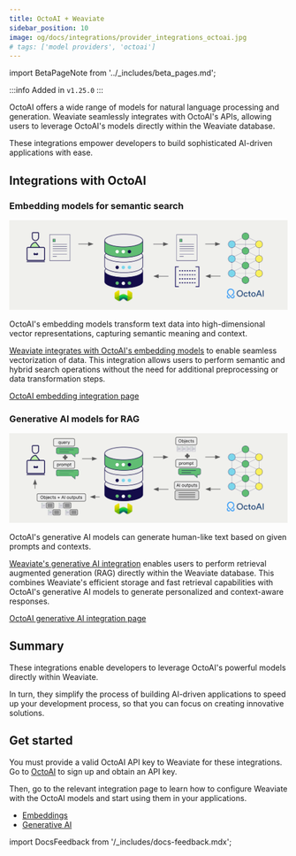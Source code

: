 ```yaml
---
title: OctoAI + Weaviate
sidebar_position: 10
image: og/docs/integrations/provider_integrations_octoai.jpg
# tags: ['model providers', 'octoai']
---
```


import BetaPageNote from '../_includes/beta_pages.md';

<BetaPageNote />

:::info Added in `v1.25.0`
:::

OctoAI offers a wide range of models for natural language processing and generation. Weaviate seamlessly integrates with OctoAI's APIs, allowing users to leverage OctoAI's models directly within the Weaviate database.

These integrations empower developers to build sophisticated AI-driven applications with ease.

## Integrations with OctoAI

### Embedding models for semantic search

![Embedding integration illustration](../_includes/integration_octoai_embedding.png)

OctoAI's embedding models transform text data into high-dimensional vector representations, capturing semantic meaning and context.

[Weaviate integrates with OctoAI's embedding models](./embeddings.md) to enable seamless vectorization of data. This integration allows users to perform semantic and hybrid search operations without the need for additional preprocessing or data transformation steps.

[OctoAI embedding integration page](./embeddings.md)

### Generative AI models for RAG

![Single prompt RAG integration generates individual outputs per search result](../_includes/integration_octoai_rag_single.png)

OctoAI's generative AI models can generate human-like text based on given prompts and contexts.

[Weaviate's generative AI integration](./generative.md) enables users to perform retrieval augmented generation (RAG) directly within the Weaviate database. This combines Weaviate's efficient storage and fast retrieval capabilities with OctoAI's generative AI models to generate personalized and context-aware responses.

[OctoAI generative AI integration page](./generative.md)

## Summary

These integrations enable developers to leverage OctoAI's powerful models directly within Weaviate.

In turn, they simplify the process of building AI-driven applications to speed up your development process, so that you can focus on creating innovative solutions.

## Get started

You must provide a valid OctoAI API key to Weaviate for these integrations. Go to [OctoAI](https://octo.ai/) to sign up and obtain an API key.

Then, go to the relevant integration page to learn how to configure Weaviate with the OctoAI models and start using them in your applications.

- [Embeddings](./embeddings.md)
- [Generative AI](./generative.md)

import DocsFeedback from '/_includes/docs-feedback.mdx';

<DocsFeedback/>
